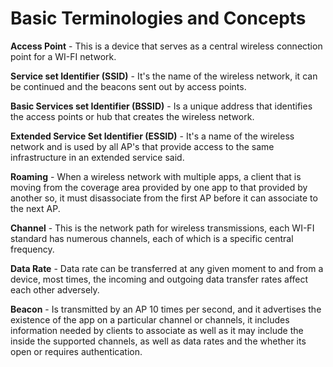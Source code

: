 # Basic Terminologies and Concepts

**Access Point** - This is a device that serves as a central wireless connection point for a WI-FI network.

**Service set Identifier (SSID)** - It's the name of the wireless network, it can be continued and the beacons sent out by access points.

**Basic Services set Identifier (BSSID)** - Is a unique address that identifies the access points or hub that creates the wireless network.

**Extended Service Set Identifier (ESSID)** - It's a name of the wireless network and is used by all AP's that provide access to the same infrastructure in an extended service said.

**Roaming** - When a wireless network with multiple apps, a client that is moving from the coverage area provided by one app to that provided by another so, it must disassociate from the first AP before it can associate to the next AP.

**Channel** - This is the network path for wireless transmissions, each WI-FI standard has numerous channels, each of which is a specific central frequency.

**Data Rate** - Data rate can be transferred at any given moment to and from a device, most times, the incoming and outgoing data transfer rates affect each other adversely.

**Beacon** - Is transmitted by an AP 10 times per second, and it advertises the existence of the app on a particular channel or channels, it includes information needed by clients to associate as well as it may include the inside the supported channels, as well as data rates and the whether its open or requires authentication.
